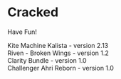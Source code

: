 # Cracked
Have Fun!

Kite Machine Kalista - version 2.13  
Riven - Broken Wings - version 1.2  
Clarity Bundle - version 1.0  
Challenger Ahri Reborn - version 1.0  